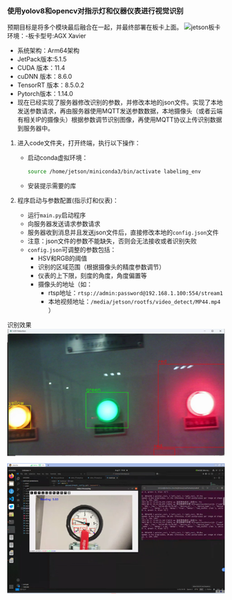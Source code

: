 ### 使用yolov8和opencv对指示灯和仪器仪表进行视觉识别  
预期目标是将多个模块最后融合在一起，并最终部署在板卡上面。
![jetson板卡](jetson板卡.jpg) 
环境：-板卡型号:AGX Xavier
- 系统架构：Arm64架构
- JetPack版本:5.1.5
- CUDA 版本：11.4
- cuDNN 版本：8.6.0 
- TensorRT 版本：8.5.0.2
- Pytorch版本：1.14.0
- 现在已经实现了服务器修改识别的参数，并修改本地的json文件。实现了本地发送参数请求，再由服务器使用MQTT发送参数数据，本地摄像头（或者云端有相关IP的摄像头）根据参数调节识别图像，再使用MQTT协议上传识别数据到服务器中。

1. 进入code文件夹，打开终端，执行以下操作：
   - 启动conda虚拟环境：  
     ```bash
     source /home/jetson/miniconda3/bin/activate labelimg_env
     ```
   - 安装提示需要的库


2. 程序启动与参数配置(指示灯和仪表)：
   - 运行`main.py`启动程序
   - 向服务器发送请求参数请求
   - 服务器收到消息并且发送json文件后，直接修改本地的`config.json`文件
   - 注意：json文件的参数不能缺失，否则会无法接收或者识别失败
   - `config.json`可调整的参数包括：
     - HSV和RGB的阈值
     - 识别的区域范围（根据摄像头的精度参数调节）
     - 仪表的上下限，刻度的角度，角度偏置等
     - 摄像头的地址（如：
       - rtsp地址：`rtsp://admin:password@192.168.1.100:554/stream1`
       - 本地视频地址：`/media/jetson/rootfs/video_detect/MP44.mp4`
     ）

识别效果
![识别效果](指示灯.png)

![识别效果](仪表识别.png)
